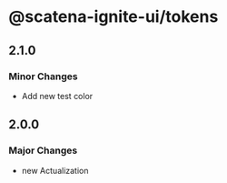# @scatena-ignite-ui/tokens

## 2.1.0

### Minor Changes

- Add new test color

## 2.0.0

### Major Changes

- new Actualization
